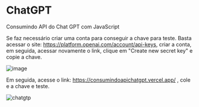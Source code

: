 # ChatGPT
Consumindo API do Chat GPT com JavaScript

Se faz necessário criar uma conta para conseguir a chave para teste. 
Basta acessar o site: https://platform.openai.com/account/api-keys, criar a conta, em seguida, acessar novamente o link, clique em "Create new secret key" e copie a chave.

![image](https://user-images.githubusercontent.com/65515537/228507346-311461ee-5613-4bf2-a079-d48d98926307.png)

Em seguida, acesse o link: https://consumindoapichatgpt.vercel.app/ , cole e a chave e teste. 

![chatgtp](https://user-images.githubusercontent.com/65515537/228506888-aa89553f-4200-4427-92f4-66346b4cf119.gif)
